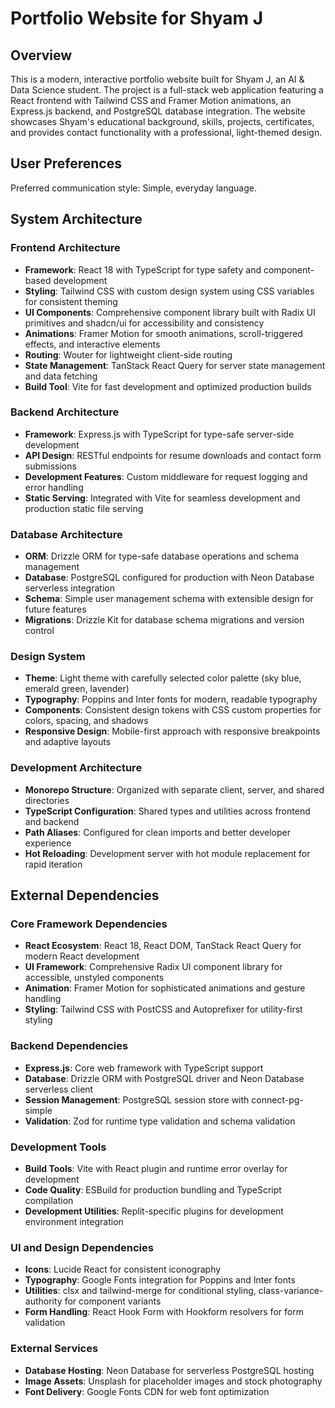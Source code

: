 # Portfolio Website for Shyam J

## Overview

This is a modern, interactive portfolio website built for Shyam J, an AI & Data Science student. The project is a full-stack web application featuring a React frontend with Tailwind CSS and Framer Motion animations, an Express.js backend, and PostgreSQL database integration. The website showcases Shyam's educational background, skills, projects, certificates, and provides contact functionality with a professional, light-themed design.

## User Preferences

Preferred communication style: Simple, everyday language.

## System Architecture

### Frontend Architecture
- **Framework**: React 18 with TypeScript for type safety and component-based development
- **Styling**: Tailwind CSS with custom design system using CSS variables for consistent theming
- **UI Components**: Comprehensive component library built with Radix UI primitives and shadcn/ui for accessibility and consistency
- **Animations**: Framer Motion for smooth animations, scroll-triggered effects, and interactive elements
- **Routing**: Wouter for lightweight client-side routing
- **State Management**: TanStack React Query for server state management and data fetching
- **Build Tool**: Vite for fast development and optimized production builds

### Backend Architecture
- **Framework**: Express.js with TypeScript for type-safe server-side development
- **API Design**: RESTful endpoints for resume downloads and contact form submissions
- **Development Features**: Custom middleware for request logging and error handling
- **Static Serving**: Integrated with Vite for seamless development and production static file serving

### Database Architecture
- **ORM**: Drizzle ORM for type-safe database operations and schema management
- **Database**: PostgreSQL configured for production with Neon Database serverless integration
- **Schema**: Simple user management schema with extensible design for future features
- **Migrations**: Drizzle Kit for database schema migrations and version control

### Design System
- **Theme**: Light theme with carefully selected color palette (sky blue, emerald green, lavender)
- **Typography**: Poppins and Inter fonts for modern, readable typography
- **Components**: Consistent design tokens with CSS custom properties for colors, spacing, and shadows
- **Responsive Design**: Mobile-first approach with responsive breakpoints and adaptive layouts

### Development Architecture
- **Monorepo Structure**: Organized with separate client, server, and shared directories
- **TypeScript Configuration**: Shared types and utilities across frontend and backend
- **Path Aliases**: Configured for clean imports and better developer experience
- **Hot Reloading**: Development server with hot module replacement for rapid iteration

## External Dependencies

### Core Framework Dependencies
- **React Ecosystem**: React 18, React DOM, TanStack React Query for modern React development
- **UI Framework**: Comprehensive Radix UI component library for accessible, unstyled components
- **Animation**: Framer Motion for sophisticated animations and gesture handling
- **Styling**: Tailwind CSS with PostCSS and Autoprefixer for utility-first styling

### Backend Dependencies
- **Express.js**: Core web framework with TypeScript support
- **Database**: Drizzle ORM with PostgreSQL driver and Neon Database serverless client
- **Session Management**: PostgreSQL session store with connect-pg-simple
- **Validation**: Zod for runtime type validation and schema validation

### Development Tools
- **Build Tools**: Vite with React plugin and runtime error overlay for development
- **Code Quality**: ESBuild for production bundling and TypeScript compilation
- **Development Utilities**: Replit-specific plugins for development environment integration

### UI and Design Dependencies
- **Icons**: Lucide React for consistent iconography
- **Typography**: Google Fonts integration for Poppins and Inter fonts
- **Utilities**: clsx and tailwind-merge for conditional styling, class-variance-authority for component variants
- **Form Handling**: React Hook Form with Hookform resolvers for form validation

### External Services
- **Database Hosting**: Neon Database for serverless PostgreSQL hosting
- **Image Assets**: Unsplash for placeholder images and stock photography
- **Font Delivery**: Google Fonts CDN for web font optimization